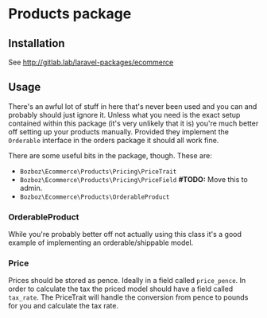 # Products package

## Installation

See http://gitlab.lab/laravel-packages/ecommerce

## Usage

There's an awful lot of stuff in here that's never been used and you can and probably should just ignore it. Unless what you need is the exact setup contained within this package (it's very unlikely that it is) you're much better off setting up your products manually. Provided they implement the `Orderable` interface in the orders package it should all work fine.

There are some useful bits in the package, though. These are:

- `Bozboz\Ecommerce\Products\Pricing\PriceTrait`
- `Bozboz\Ecommerce\Products\Pricing\PriceField` __\#TODO:__ Move this to admin.
- `Bozboz\Ecommerce\Products\OrderableProduct`

### OrderableProduct

While you're probably better off not actually using this class it's a good example of implementing an orderable/shippable model.

### Price

Prices should be stored as pence. Ideally in a field called `price_pence`. In order to calculate the tax the priced model should have a field called `tax_rate`. The PriceTrait will handle the conversion from pence to pounds for you and calculate the tax rate. 
